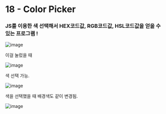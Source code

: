 <h1>18 - Color Picker</h1>

<h3>JS를 이용한 색 선택해서 HEX코드값, RGB코드값, HSL코드값을 얻을 수 있는 프로그램 !</h3>

![image](https://github.com/Yuika12321/2024_get_a_job/assets/131143940/66f1fd5f-4844-43a1-9405-5519eaf8aac9)

<p>이걸 눌렀을 때</p>

![image](https://github.com/Yuika12321/2024_get_a_job/assets/131143940/cf8e3187-68bf-410f-a795-5e7a011ac874)

<p>색 선택 가능.</p>

![image](https://github.com/Yuika12321/2024_get_a_job/assets/131143940/ccdb08c3-10a0-437d-9433-50f995e0ded3)

<p>색을 선택했을 때 배경색도 같이 변경됨.</p>

![image](https://github.com/Yuika12321/2024_get_a_job/assets/131143940/b0186fba-08cf-4b96-a2c5-6026b7c050f2)
